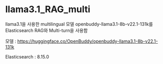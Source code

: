 # llama3.1_RAG_multi

llama3.1을 사용한 multilingual 모델 openbuddy-llama3.1-8b-v22.1-131k를 Elasticsearch RAG와 Multi-turn을 사용함 

모델 : https://huggingface.co/OpenBuddy/openbuddy-llama3.1-8b-v22.1-131k

Elasticsearch : 8.15.0

